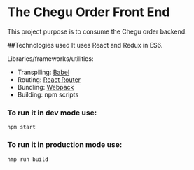 # The Chegu Order Front End
This project purpose is to consume the Chegu order backend.

##Technologies used
It uses React and Redux in ES6.

Libraries/frameworks/utilities:
- Transpiling: [Babel](https://babeljs.io/)
- Routing: [React Router](https://github.com/ReactTraining/react-router)
- Bundling: [Webpack](https://webpack.github.io/)
- Building: npm scripts


### To run it in dev mode use:

`npm start`

### To run it in production mode use:

`nmp run build`

